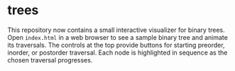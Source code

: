 # trees

This repository now contains a small interactive visualizer for binary trees.
Open `index.html` in a web browser to see a sample binary tree and animate its
traversals. The controls at the top provide buttons for starting preorder,
inorder, or postorder traversal. Each node is highlighted in sequence as the chosen
traversal progresses.